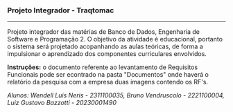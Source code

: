 ### Projeto Integrador - Traqtomac
---

Projeto integrador das matérias de Banco de Dados, Engenharia de Software e Programação 2. 
O objetivo da atividade é educacional, portanto o sistema será projetado acopanhando as aulas teóricas, de forma a impulsionar o aprendizado dos componentes curriculares envolvidos. 

**Instruções:** o documento referente ao levantamento de Requisitos Funcionais pode ser econtrado na pasta "Documentos" onde haverá o relatório da pesquisa com a empresa duas imagens contendo os RF's.

*Alunos: Wendell Luis Neris - 2311100035, Bruno Vendruscolo - 2221100004, Luiz Gustavo Bazzotti - 20230001490*